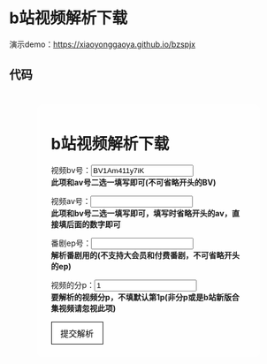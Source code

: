 # b站视频解析下载  
演示demo：https://xiaoyonggaoya.github.io/bzspjx
## 代码  
<!DOCTYPE html>  
<html>  
<head>  
<meta charset="UTF-8">  
<meta name="viewport" content="width=device-width,initial-scale=1.0,maximum-scale=1.0,minimum-scale=1.0,user-scalable=no">  
<title>b站视频解析下载</title>  
<style>  
.main {  
  width: 70%;  
  margin: 8% auto 0;  
  background-color: #fff6;  
  padding: 2% 5%;  
  border-radius: 10px  
}  
ul {  
  padding-left: 20px;  
}  
ul li {  
  line-height: 2.3  
}  
.botton {  
    background-color:#fff;  
    border:1px solid #000;  
    text-shadow:0px 1px 0px #fff;  
    display:inline-block;  
    cursor:pointer;  
    color:#000;  
    font-family:Arial;  
    font-size:15px;  
    padding:9px 16px;  
    text-decoration:none;  
    position:relative;  
    top:1px;  
}  
@media screen and (orientation: landscape) {  
body {  
background-image:url('https://pic.imgdb.cn/item/66e8494ed9c307b7e9a72280.jpg');  
background-repeat:no-repeat;  
background-size:100%100%;  
background-attachment:fixed;  
}}  
@media screen and (orientation: portrait) {  
body {  
background-image:url('https://pic.imgdb.cn/item/66e84961d9c307b7e9a74180.jpg');  
background-repeat:no-repeat;  
background-size:100%100%;  
background-attachment:fixed;  
}}  
</style>  
</head>  
<body>  
<div class="main">  
<form action="https://xiaoyonggaona111.51server.top/b/" method="get"><div>  
<h1>b站视频解析下载</h1>  
<label><p>视频bv号：<input type="text" id="input" name="bv" value="BV1Am411y7iK"><br/></label><b>此项和av号二选一填写即可(不可省略开头的BV)</b></p>  
<label><p>视频av号：<input type="number" id="input" name="av"><br/></label><b>此项和bv号二选一填写即可，填写时省略开头的av，直接填后面的数字即可</b></p>  
<label><p>番剧ep号：<input type="text" id="input" name="ep"><br/></label><b>解析番剧用的(不支持大会员和付费番剧，不可省略开头的ep)</b></p>  
<label><p>视频的分p：<input type="number" id="input" name="p" value="1"><br/></label><b>要解析的视频分p，不填默认第1p(非分p或是b站新版合集视频请忽视此项)</b></p>  
<input class="botton" type="submit" value="提交解析">  
</div></form>  
</div>  
</body>  
</html>
